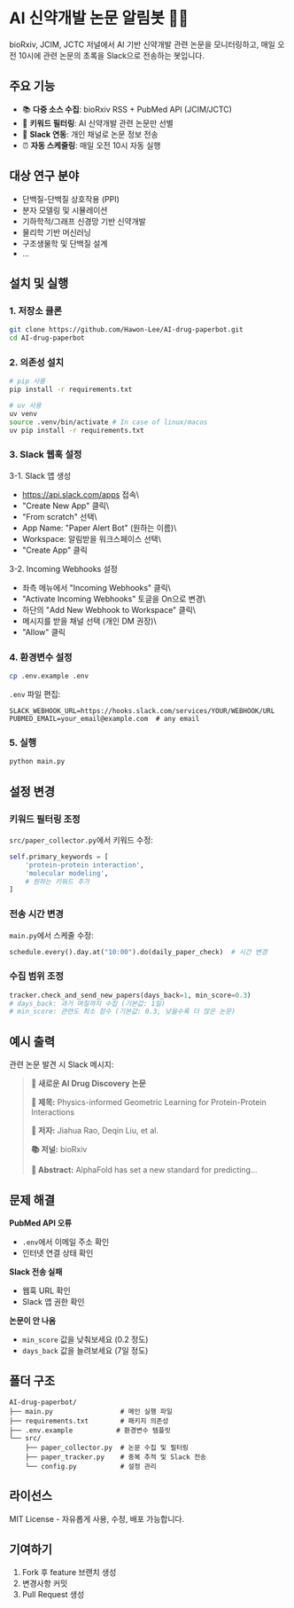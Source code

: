 # AI 신약개발 논문 알림봇 🧬🤖

bioRxiv, JCIM, JCTC 저널에서 AI 기반 신약개발 관련 논문을 모니터링하고, 매일 오전 10시에 관련 논문의 초록을 Slack으로 전송하는 봇입니다.

## 주요 기능

- 📚 **다중 소스 수집**: bioRxiv RSS + PubMed API (JCIM/JCTC)
- 🎯 **키워드 필터링**: AI 신약개발 관련 논문만 선별
- 📱 **Slack 연동**: 개인 채널로 논문 정보 전송
- ⏰ **자동 스케줄링**: 매일 오전 10시 자동 실행

## 대상 연구 분야

- 단백질-단백질 상호작용 (PPI)
- 분자 모델링 및 시뮬레이션
- 기하학적/그래프 신경망 기반 신약개발
- 물리학 기반 머신러닝
- 구조생물학 및 단백질 설계
- ...

## 설치 및 실행

### 1. 저장소 클론
```bash
git clone https://github.com/Hawon-Lee/AI-drug-paperbot.git
cd AI-drug-paperbot
```

### 2. 의존성 설치
```bash
# pip 사용
pip install -r requirements.txt

# uv 사용
uv venv
source .venv/bin/activate # In case of linux/macos
uv pip install -r requirements.txt
```

### 3. Slack 웹훅 설정
3-1. Slack 앱 생성
- https://api.slack.com/apps 접속\
- "Create New App" 클릭\
- "From scratch" 선택\
- App Name: "Paper Alert Bot" (원하는 이름)\
- Workspace: 알림받을 워크스페이스 선택\
- "Create App" 클릭

3-2. Incoming Webhooks 설정

- 좌측 메뉴에서 "Incoming Webhooks" 클릭\
- "Activate Incoming Webhooks" 토글을 On으로 변경\
- 하단의 "Add New Webhook to Workspace" 클릭\
- 메시지를 받을 채널 선택 (개인 DM 권장)\
- "Allow" 클릭

### 4. 환경변수 설정
```bash
cp .env.example .env
```

`.env` 파일 편집:
```
SLACK_WEBHOOK_URL=https://hooks.slack.com/services/YOUR/WEBHOOK/URL
PUBMED_EMAIL=your_email@example.com  # any email
```


### 5. 실행
```bash
python main.py
```


## 설정 변경

### 키워드 필터링 조정
`src/paper_collector.py`에서 키워드 수정:
```python
self.primary_keywords = [
    'protein-protein interaction',
    'molecular modeling',
    # 원하는 키워드 추가
]
```

### 전송 시간 변경
`main.py`에서 스케줄 수정:
```python
schedule.every().day.at("10:00").do(daily_paper_check)  # 시간 변경
```

### 수집 범위 조정
```python
tracker.check_and_send_new_papers(days_back=1, min_score=0.3)
# days_back: 과거 며칠까지 수집 (기본값: 1일)
# min_score: 관련도 최소 점수 (기본값: 0.3, 낮을수록 더 많은 논문)
```

## 예시 출력

관련 논문 발견 시 Slack 메시지:

> **🧬 새로운 AI Drug Discovery 논문**
> 
> **📄 제목:** Physics-informed Geometric Learning for Protein-Protein Interactions
> 
> **👥 저자:** Jiahua Rao, Deqin Liu, et al.
> 
> **📚 저널:** bioRxiv
> 
> **📝 Abstract:** AlphaFold has set a new standard for predicting...

## 문제 해결

**PubMed API 오류**
- `.env`에서 이메일 주소 확인
- 인터넷 연결 상태 확인

**Slack 전송 실패**
- 웹훅 URL 확인
- Slack 앱 권한 확인

**논문이 안 나옴**
- `min_score` 값을 낮춰보세요 (0.2 정도)
- `days_back` 값을 늘려보세요 (7일 정도)

## 폴더 구조

```
AI-drug-paperbot/
├── main.py                 # 메인 실행 파일
├── requirements.txt        # 패키지 의존성
├── .env.example           # 환경변수 템플릿
└── src/
    ├── paper_collector.py  # 논문 수집 및 필터링
    ├── paper_tracker.py    # 중복 추적 및 Slack 전송
    └── config.py           # 설정 관리
```

## 라이선스

MIT License - 자유롭게 사용, 수정, 배포 가능합니다.

## 기여하기

1. Fork 후 feature 브랜치 생성
2. 변경사항 커밋
3. Pull Request 생성